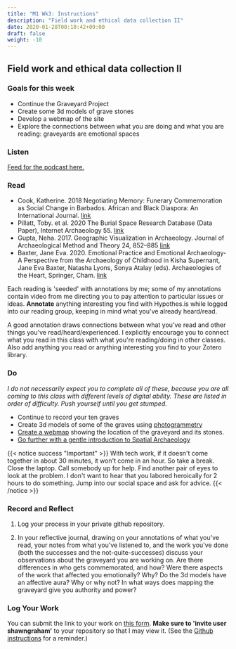 ```yaml
---
title: "M1 Wk3: Instructions"
description: "Field work and ethical data collection II"
date: 2020-01-28T00:10:42+09:00
draft: false
weight: -10
---
```

## Field work and ethical data collection II

### Goals for this week

- Continue the Graveyard Project
- Create some 3d models of grave stones
- Develop a webmap of the site
- Explore the connections between what you are doing and what you are reading: graveyards are emotional spaces

### Listen

[Feed for the podcast here.]()

### Read

+ Cook, Katherine. 2018 Negotiating Memory: Funerary Commemoration as Social Change in Barbados. African and Black Diaspora: An International Journal. [link](https://doi.org/10.1080/17528631.2017.1412929)
+ Pillatt, Toby. et al. 2020 The Burial Space Research Database (Data Paper), Internet Archaeology 55. [link](https://doi.org/10.11141/ia.55.3)
+ Gupta, Neha. 2017. Geographic Visualization in Archaeology. Journal of Archaeological Method and Theory 24, 852–885 [link](https://link.springer.com/article/10.1007/s10816-016-9298-7)
+ Baxter, Jane Eva. 2020. Emotional Practice and Emotional Archaeology- A Perspective from the Archaeology of Childhood in Kisha Supernant, Jane Eva Baxter, Natasha Lyons, Sonya Atalay (eds). Archaeologies of the Heart, Springer, Cham. [link](https://d1wqtxts1xzle7.cloudfront.net/62331014/Arch_of_the_Heart_2020_full_volume20200310-90042-hp4vm0.pdf?1583877426=&response-content-disposition=inline%3B+filename%3DArchaeologies_of_the_Heart.pdf&Expires=1594406138&Signature=F2bEAlsWUvWfv64GK42TOlwRpgNdVhCrIhpToIS6qTyuJmogjaOMml1~6XLWT2RCLwqtUN7iC6oYiXCJyDiswm7yPiExkaQ0mpz70DzeftlQ4MV-ckuSVFx6rLrvd9jpUea0mls9N6BKv-Ii1O8lqWWxf-hw~L0SxOlD1DPR9Vct5uVXEc6HJLtnl5snhV900mVHSjNEVgpVuuEc0MHu-OCNrWtBgKHh9ZpmZreESGBHM-YrXfNZlc2uF3BlFTpK-PALMcU3zIwJLXlyxk0U48NkVU8tQHG4I5ExSiQwFzJIfIyqgErT2Sk58NLVPGY1brHwBpyYMU5WQfLpBQR1Cw__&Key-Pair-Id=APKAJLOHF5GGSLRBV4ZA#page=125)

Each reading is 'seeded' with annotations by me; some of my annotations contain video from me directing you to pay attention to particular issues or ideas. **Annotate** anything interesting you find with Hypothes.is while logged into our reading group, keeping in mind what you've already heard/read.

A good annotation draws connections between what you've read and other things you've read/heard/experienced. I explicitly encourage you to connect what you read in this class with what you're reading/doing in other classes. Also add anything you read or anything interesting you find to your Zotero library.


### Do

_I do not necessarily expect you to complete all of these, because you are all coming to this class with different levels of digital ability. These are listed in order of difficulty. Push yourself until you get stumped._

- Continue to record your ten graves
- Create 3d models of some of the graves using [photogrammetry](/week/3/photogrammetry)
- [Create a webmap](/week/3/webmaps) showing the location of the graveyard and its stones.
- [Go further with a gentle introduction to Spatial Archaeology](/week/3/spatial-archae)

{{< notice success "Important" >}} With tech work, if it doesn't come together in about 30 minutes, it won't come in an hour. So take a break. Close the laptop. Call somebody up for help. Find another pair of eyes to look at the problem. I don't want to hear that you labored heroically for 2 hours to do something. Jump into our social space and ask for advice.
{{< /notice >}}

### Record and Reflect

1. Log your process in your private github repository.

2. In your reflective journal, drawing on your annotations of what you've read, your notes from what you've listened to, and the work you've done (both the successes and the not-quite-successes) discuss your observations about the graveyard you are working on. Are there differences in who gets commemorated, and how? Were there aspects of the work that affected you emotionally? Why? Do the 3d models have an affective aura? Why or why not? In what ways does mapping the graveyard give you authority and power?

### Log Your Work

You can submit the link to your work on [this form](#). **Make sure to 'invite user shawngraham'** to your repository so that I may view it. (See the [Github instructions](/week/1/github) for a reminder.)
